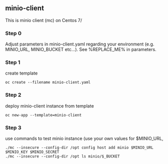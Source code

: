 ## minio-client
This is minio client (mc) on Centos 7/

### Step 0
Adjust parameters in minio-client.yaml regarding your environment (e.g. MINIO_URL, MINIO_BUCKET etc...). See %REPLACE_ME% in parameters.

### Step 1
create template

```
oc create --filename minio-client.yaml
```

### Step 2
deploy minio-client instance from template

```
oc new-app --template=minio-client
```

### Step 3
use commands to test minio instance (use your own values for $MINIO_URL, 

```
./mc --insecure --config-dir /opt config host add minio $MINIO_URL $MINIO_KEY $MINIO_SECRET
./mc --insecure --config-dir /opt ls minio/$_BUCKET
```
